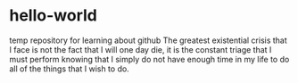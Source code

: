 # hello-world
temp repository for learning about github
The greatest existential crisis that I face is not the fact that I will one day die, it is the constant triage that I must perform knowing that I simply do not have enough time in my life to do all of the things that I wish to do.
